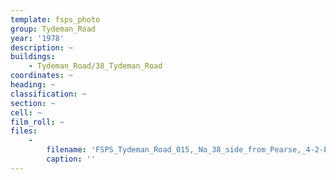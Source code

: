 ```yaml
---
template: fsps_photo
group: Tydeman_Road
year: '1978'
description: ~
buildings:
    - Tydeman_Road/38_Tydeman_Road
coordinates: ~
heading: ~
classification: ~
section: ~
cell: ~
film_roll: ~
files:
    -
        filename: 'FSPS_Tydeman_Road_015,_No_38_side_from_Pearse,_4-2-E,_1978.png'
        caption: ''
---
```

